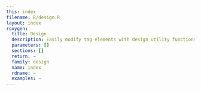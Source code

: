 ```yaml
---
this: index
filename: R/design.R
layout: index
roxygen:
  title: Design
  description: Easily modify tag elements with design utility functions.
  parameters: []
  sections: []
  return: ~
  family: design
  name: index
  rdname: ~
  examples: ~
---
```

